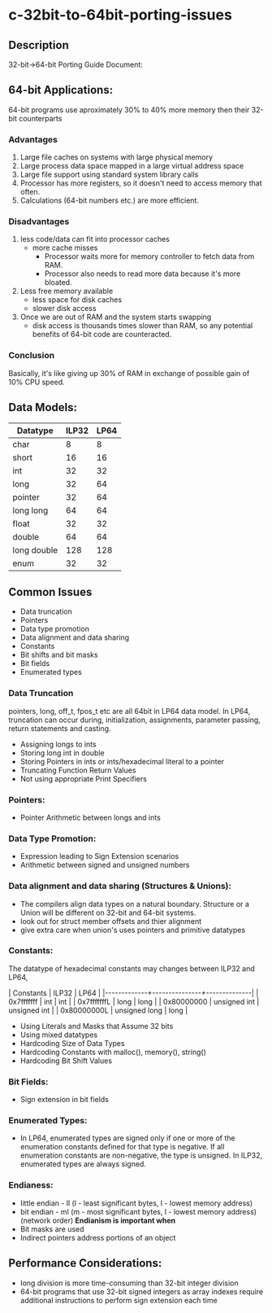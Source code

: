 # c-32bit-to-64bit-porting-issues

## Description
32-bit->64-bit Porting Guide Document:

## 64-bit Applications:
64-bit programs use aproximately 30% to 40% more memory then their 32-bit counterparts
### Advantages
1. Large file caches on systems with large physical memory
2. Large process data space mapped in a large virtual address space
3. Large file support using standard system library calls
4. Processor has more registers, so it doesn't need to access memory that often.
5. Calculations (64-bit numbers etc.) are more efficient.

### Disadvantages
1. less code/data can fit into processor caches
    * more cache misses
        * Processor waits more for memory controller to fetch data from RAM.
		* Processor also needs to read more data because it's more bloated.
2. Less free memory available
    * less space for disk caches
    * slower disk access
3. Once we are out of RAM and the system starts swapping
    * disk access is thousands times slower than RAM, so any potential benefits of 64-bit code are counteracted.
### Conclusion
Basically, it's like giving up 30% of RAM in exchange of possible gain of 10% CPU speed.

## Data Models:
|Datatype    |  ILP32  |   LP64  |
|------------|---------|---------|
|char        |  8      |   8     |
|short       |  16     |   16    |
|int         |  32     |   32    |
|long        |  32     |   64    |
|pointer     |  32     |   64    |
|long long   |  64     |   64    | 
|float       |  32     |   32    |
|double      |  64     |   64    |
|long double |  128    |   128   |
|enum        |  32     |   32    |

## Common Issues
* Data truncation
* Pointers
* Data type promotion
* Data alignment and data sharing
* Constants
* Bit shifts and bit masks
* Bit fields
* Enumerated types

### Data Truncation
pointers, long, off_t, fpos_t etc are all 64bit in LP64 data model.
In LP64, truncation can occur during, initialization, assignments, parameter passing, return statements and casting.

* Assigning longs to ints
* Storing long int in double
* Storing Pointers in ints or ints/hexadecimal literal to a pointer
* Truncating Function Return Values
* Not using appropriate Print Specifiers
### Pointers:
* Pointer Arithmetic between longs and ints
### Data Type Promotion:
* Expression leading to Sign Extension scenarios
* Arithmetic between signed and unsigned numbers
### Data alignment and data sharing (Structures & Unions):
* The compilers align data types on a natural boundary.
  Structure or a Union will be different on 32-bit and 64-bit systems.
* look out for struct member offsets and thier alignment
* give extra care when union's uses pointers and primitive datatypes

### Constants:
The datatype of hexadecimal constants may changes between ILP32 and LP64,

| Constants   | ILP32         | LP64         |
|-------------+---------------+--------------|
| 0x7fffffff  | int           | int          |
| 0x7fffffffL | long          | long         |
| 0x80000000  | unsigned int  | unsigned int |
| 0x80000000L | unsigned long | long         |

* Using Literals and Masks that Assume 32 bits
* Using mixed datatypes
* Hardcoding Size of Data Types
* Hardcoding Constants with malloc(), memory(), string()
* Hardcoding Bit Shift Values

### Bit Fields:
* Sign extension in bit fields

### Enumerated Types:
* In LP64, enumerated types are signed only if one or more of the
  enumeration constants defined for that type is negative. If all
  enumeration constants are non-negative, the type is unsigned. In ILP32,
  enumerated types are always signed.

### Endianess:
* little endian - ll (l - least significant bytes, l - lowest memory address)
* bit endian    - ml (m - most significant bytes, l - lowest memory address) (network order)
**Endianism is important when**
* Bit masks are used
* Indirect pointers address portions of an object
## Performance Considerations:
* long division is more time-consuming than 32-bit integer division
* 64-bit programs that use 32-bit signed integers as array indexes
  require additional instructions to perform sign extension each time
